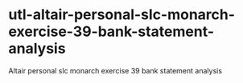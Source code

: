 # utl-altair-personal-slc-monarch-exercise-39-bank-statement-analysis
Altair personal slc monarch exercise 39 bank statement analysis
